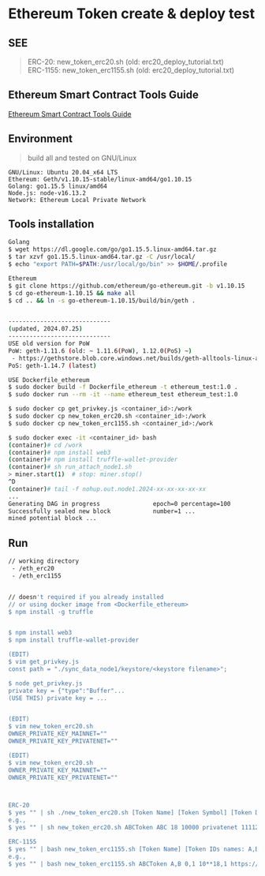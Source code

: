 # Ethereum Token create & deploy test

SEE
----------
> ERC-20: new_token_erc20.sh (old: erc20_deploy_tutorial.txt) </br>
> ERC-1155: new_token_erc1155.sh (old: erc20_deploy_tutorial.txt)


Ethereum Smart Contract Tools Guide
----------
[Ethereum Smart Contract Tools Guide](smart_contract_tools/README.md)


Environment
----------
> build all and tested on GNU/Linux

    GNU/Linux: Ubuntu 20.04_x64 LTS
    Ethereum: Geth/v1.10.15-stable/linux-amd64/go1.10.15
    Golang: go1.15.5 linux/amd64
    Node.js: node-v16.13.2
    Network: Ethereum Local Private Network


Tools installation
----------
```sh
Golang
$ wget https://dl.google.com/go/go1.15.5.linux-amd64.tar.gz
$ tar xzvf go1.15.5.linux-amd64.tar.gz -C /usr/local/
$ echo "export PATH=$PATH:/usr/local/go/bin" >> $HOME/.profile

Ethereum
$ git clone https://github.com/ethereum/go-ethereum.git -b v1.10.15
$ cd go-ethereum-1.10.15 && make all
$ cd .. && ln -s go-ethereum-1.10.15/build/bin/geth .


-----------------------------
(updated, 2024.07.25)
-----------------------------
USE old version for PoW
PoW: geth-1.11.6 (old: ~ 1.11.6(PoW), 1.12.0(PoS) ~)
 - https://gethstore.blob.core.windows.net/builds/geth-alltools-linux-amd64-1.11.6-ea9e62ca.tar.gz
PoS: geth-1.14.7 (latest)

USE Dockerfile_ethereum
$ sudo docker build -f Dockerfile_ethereum -t ethereum_test:1.0 .
$ sudo docker run --rm -it --name ethereum_test ethereum_test:1.0

$ sudo docker cp get_privkey.js <container_id>:/work
$ sudo docker cp new_token_erc20.sh <container_id>:/work
$ sudo docker cp new_token_erc1155.sh <container_id>:/work

$ sudo docker exec -it <container_id> bash
(container)# cd /work
(container)# npm install web3
(container)# npm install truffle-wallet-provider
(container)# sh run_attach_node1.sh
> miner.start(1)  # stop: miner.stop()
^D
(container)# tail -f nohup.out.node1.2024-xx-xx-xx-xx-xx
...
Generating DAG in progress               epoch=0 percentage=100
Successfully sealed new block            number=1 ...
mined potential block ...
```


Run
----------
```sh
// working directory
 - /eth_erc20
 - /eth_erc1155


// doesn't required if you already installed
// or using docker image from <Dockerfile_ethereum>
$ npm install -g truffle


$ npm install web3
$ npm install truffle-wallet-provider

(EDIT)
$ vim get_privkey.js
const path = "./sync_data_node1/keystore/<keystore filename>";

$ node get_privkey.js
private key = {"type":"Buffer"...
(USE THIS) private key = ...


(EDIT)
$ vim new_token_erc20.sh
OWNER_PRIVATE_KEY_MAINNET=""
OWNER_PRIVATE_KEY_PRIVATENET=""

(EDIT)
$ vim new_token_erc20.sh
OWNER_PRIVATE_KEY_MAINNET=""
OWNER_PRIVATE_KEY_PRIVATENET=""



ERC-20
$ yes "" | sh ./new_token_erc20.sh [Token Name] [Token Symbol] [Token Decimals] [Token Total Supply] [Network] [Network-Id]
e.g.,
$ yes "" | sh new_token_erc20.sh ABCToken ABC 18 10000 privatenet 11112

ERC-1155
$ yes "" | bash new_token_erc1155.sh [Token Name] [Token IDs names: A,B] [Token IDs: 0,1] [Token IDs Total Supply: 10**18,1] [Token IDs URL] [Network] [Network-Id]
e.g.,
$ yes "" | bash new_token_erc1155.sh ABCToken A,B 0,1 10**18,1 https://127.0.0.1/api/token privatenet 11112
```

